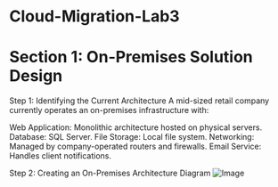# Cloud-Migration-Lab3
<h1>Section 1: On-Premises Solution Design</h1>

Step 1: Identifying the Current Architecture
A mid-sized retail company currently operates an on-premises infrastructure with:

Web Application: Monolithic architecture hosted on physical servers.
Database: SQL Server.
File Storage: Local file system.
Networking: Managed by company-operated routers and firewalls.
Email Service: Handles client notifications.

Step 2: Creating an On-Premises Architecture Diagram
![Image](https://github.com/user-attachments/assets/465e78e3-c3fc-45fa-a458-98692d1ea21a)



